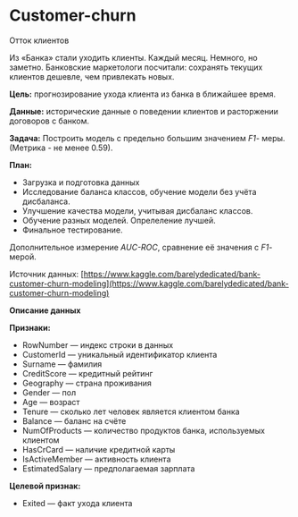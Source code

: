 # Customer-churn
Отток клиентов

Из «Банка» стали уходить клиенты. Каждый месяц. Немного, но заметно. Банковские маркетологи посчитали: сохранять текущих клиентов дешевле, чем привлекать новых.

**Цель:** прогнозирование ухода клиента из банка в ближайшее время. 

**Данные:** исторические данные о поведении клиентов и расторжении договоров с банком. 

**Задача:** Построить модель с предельно большим значением *F1*- меры. (Метрика - не менее 0.59).

**План:**
- Загрузка и подготовка данных
- Исследование баланса классов, обучение модели без учёта дисбаланса.
- Улучшение качества модели, учитывая дисбаланс классов. 
- Обучение разных моделей. Опрелеление лучшей.
- Финальное тестирование.

Дополнительное измерение *AUC-ROC*, сравнение её значения с *F1*-мерой.

Источник данных: [https://www.kaggle.com/barelydedicated/bank-customer-churn-modeling](https://www.kaggle.com/barelydedicated/bank-customer-churn-modeling)

**Описание данных**

**Признаки:**
- RowNumber — индекс строки в данных
- CustomerId — уникальный идентификатор клиента
- Surname — фамилия
- CreditScore — кредитный рейтинг
- Geography — страна проживания
- Gender — пол
- Age — возраст
- Tenure — сколько лет человек является клиентом банка
- Balance — баланс на счёте
- NumOfProducts — количество продуктов банка, используемых клиентом
- HasCrCard — наличие кредитной карты
- IsActiveMember — активность клиента
- EstimatedSalary — предполагаемая зарплата

**Целевой признак:**
- Exited — факт ухода клиента
